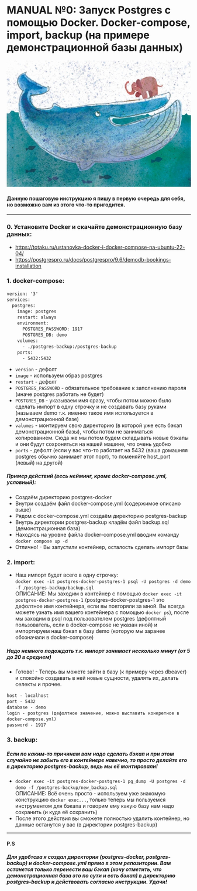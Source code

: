 # MANUAL №0: Запуск Postgres c помощью Docker. Docker-compose, import, backup (на примере демонстрационной базы данных)

![docker_and_postgres](pictures/docker_and_postgres.jpg)

#### Данную пошаговую инструкцию я пишу в первую очередь для себя, но возможно вам из этого что-то пригодится.

---
### 0. Установите Docker и скачайте демонстрационную базу данных:
- https://totaku.ru/ustanovka-docker-i-docker-compose-na-ubuntu-22-04/
- https://postgrespro.ru/docs/postgrespro/9.6/demodb-bookings-installation

### 1. docker-compose:
```
version: '3'
services:
  postgres:
    image: postgres
    restart: always
    environment:
      POSTGRES_PASSWORD: 1917
      POSTGRES_DB: demo
    volumes:
      - ./postgres-backup:/postgres-backup
    ports:
      - 5432:5432
```
 - `version` - дефолт
 - `image` - используем образ postgres
 - `restart` - дефолт
 - `POSTGRES_PASSWORD` - обязательное требование к заполнению пароля (иначе postgres работать не будет)
 - `POSTGRES_DB` - указываем имя сразу, чтобы потом можно было сделать импорт в одну строчку и не создавать базу руками (называем demo т.к. именно такое имя используется в демонстрационной базе)
 - `valumes` - монтируем свою директорию (в которой уже есть бэкап демонстрационной базы), чтобы потом не заниматься копированием. Сюда же мы потом будем складывать новые бэкапы и они будут сохроняться на нашей машине, что очень удобно
 - `ports` - дефолт (если у вас что-то работает на 5432 (ваша домашняя postgres обычно занимает этот порт), то поменяйте host_port (левый) на другой)

 ##### Пример действий (весь нейминг, кроме docker-compose.yml, условный):
  - Создаём директорию postgres-docker
  - Внутри создаём файл docker-compose.yml (содержимое описано выше)
  - Рядом с docker-compose.yml создаём директорию postgres-backup
  - Внутрь директории postgres-backup кладём файл backup.sql (демонстрационная база)
  - Находясь на уровне файла docker-compose.yml вводим команду `docker compose up -d`
  - Отлично! - Вы запустили контейнер, осталость сделать импорт базы

### 2. import:
 - Наш импорт будет всего в одну строчку:     
`docker exec -it postgres-docker-postgres-1 psql -U postgres -d demo -f /postgres-backup/backup.sql`    
ОПИСАНИЕ: Мы заходим в контейнер с помощью `docker exec -it postgres-docker-postgres-1` (postgres-docker-postgres-1 это дефолтное имя контейнера, если вы повторяли за мной. Вы всегда можете узнать имя вашего контейнера с помощью `docker ps`), после мы заходим в psql под пользователем postgres (дефолтный пользователь, если в docker-compose не указан иной) и импортируем наш бэкап в базу demo (которую мы заранее обозначали в docker-compose)

##### Надо немного подождать т.к. импорт занимает несколько минут (от 5 до 20 в среднем)

  - Готово! - Теперь вы можете зайти в базу (к примеру через dbeaver) и спокойно создавать в ней новые сущности, удалять их, делать селекты и прочее. 
  ```
  host - localhost
  port - 5432
  database - demo
  login - postgres (дефолтное значение, можно выставить конкретное в docker-compose.yml)
  password - 1917
  ```

### 3. backup:
##### Если по каким-то причинам вам надо сделать бэкап и при этом случайно не забыть его в контейнере навечно, то просто делайте его в директорию postgres-backup, ведь мы её монтировали!
 - ```docker exec -it postgres-docker-postgres-1 pg_dump -U postgres -d demo -f /postgres-backup/new_backup.sql```  
 ОПИСАНИЕ: Всё очень просто - используем уже знакомую конструкцию `docker exec...`, только теперь мы пользуемся инструментом для бэкапа и говорим ему какую базу нам надо сохранить (и куда её сохранить)
 - После этого действия вы сможете полностью удалить контейнер, но данные останутся у вас (в директории postgres-backup)


---
 #### P.S
 ##### Для удобтсва я создал директории (postgres-docker, postgres-backup) и docker-compose.yml прямо в этом репозитории. Вам останется только перенести ваш бэкап (хочу отметить, что демонстрационная база это по сути и есть бэкап) в директорию postgres-backup и действовать согласно инструкции. Удачи!